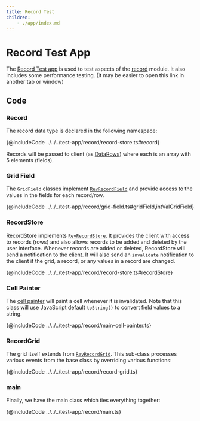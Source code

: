 ```yaml
---
title: Record Test
children:
    - ./app/index.md
---
```


# Record Test App

The [Record Test app](./app/index.md) is used to test aspects of the [record](/revgrid/record/) module.  It also includes some performance testing. (It may be easier to open this link in another tab or window)

## Code

### Record

The record data type is declared in the following namespace:

{@includeCode ../../../test-app/record/record-store.ts#record}

Records will be passed to client (as [DataRows](/revgrid/common/RevDataServer/ViewRow/)) where each is an array with 5 elements (fields).

### Grid Field

The `GridField` classes implement [`RevRecordField`](/revgrid/record/RevRecordField-1/) and provide access to the values in the fields for each record/row.

{@includeCode ../../../test-app/record/grid-field.ts#gridField,intValGridField}

### RecordStore

RecordStore implements [`RevRecordStore`](/revgrid/record/RevRecordStore-1/). It provides the client with access to records (rows) and also allows records to be added and deleted by the user interface.  Whenever records are added or deleted, RecordStore will send a notification to the client.  It will also send an `invalidate` notification to the client if the grid, a record, or any values in a record are changed.

{@includeCode ../../../test-app/record/record-store.ts#recordStore}

### Cell Painter

The [cell painter](../../architecture/cell-painter/index.md) will paint a cell whenever it is invalidated.  Note that this class will use JavaScript default `toString()` to convert field values to a string.

{@includeCode ../../../test-app/record/main-cell-painter.ts}

### RecordGrid

The grid itself extends from [`RevRecordGrid`](/revgrid/record/RevRecordGrid-1/). This sub-class processes various events from the base class by overriding various functions:

{@includeCode ../../../test-app/record/record-grid.ts}

### main

Finally, we have the main class which ties everything together:

{@includeCode ../../../test-app/record/main.ts}
